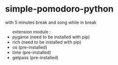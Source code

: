 # simple-pomodoro-python

<p>
  with 5 minutes break and song while in break <br>
  <ul> extension module : 
    <li> pygame (need to be installed with pip) </li>
    <li> rich (need to be installed with pip) </li>
    <li> os (pre-installed) </li>
    <li> time (pre-installed) </li>
    <li> getpass (pre-installed) </li>
  </ul>
</p>



